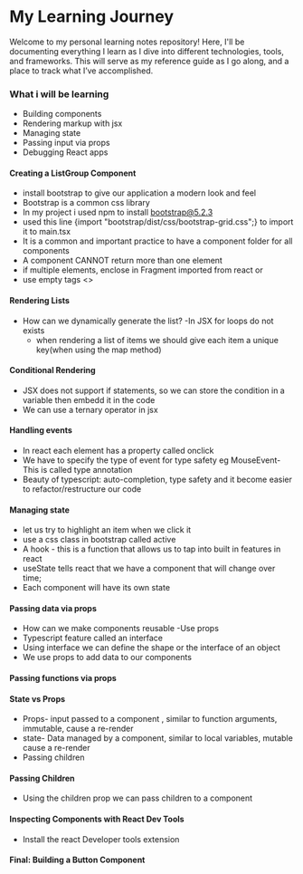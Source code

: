 # My Learning Journey

Welcome to my personal learning notes repository! Here, I'll be documenting everything I learn as I dive into different technologies, tools, and frameworks. This will serve as my reference guide as I go along, and a place to track what I’ve accomplished.

### What i will be learning

- Building components
- Rendering markup with jsx
- Managing state
- Passing input via props
- Debugging React apps

#### Creating a ListGroup Component

- install bootstrap to give our application a modern look and feel
- Bootstrap is a common css library
- In my project i used npm to install bootstrap@5.2.3
- used this line {import "bootstrap/dist/css/bootstrap-grid.css";} to import it to main.tsx
- It is a common and important practice to have a component folder for all components
- A component CANNOT return more than one element
- if multiple elements, enclose in Fragment imported from react or
- use empty tags <>

#### Rendering Lists

- How can we dynamically generate the list?
  -In JSX for loops do not exists
  - when rendering a list of items we should give each item a unique key(when using the map method)

#### Conditional Rendering

- JSX does not support if statements, so we can store the condition in a variable then embedd it in the code
- We can use a ternary operator in jsx

#### Handling events

- In react each element has a property called onclick
- We have to specify the type of event for type safety eg MouseEvent- This is called type annotation
- Beauty of typescript: auto-completion, type safety and it become easier to refactor/restructure our code

#### Managing state

- let us try to highlight an item when we click it
- use a css class in bootstrap called active
- A hook - this is a function that allows us to tap into built in features in react
- useState tells react that we have a component that will change over time;
- Each component will have its own state

#### Passing data via props

- How can we make components reusable -Use props
- Typescript feature called an interface
- Using interface we can define the shape or the interface of an object
- We use props to add data to our components

#### Passing functions via props

#### State vs Props

- Props- input passed to a component , similar to function arguments, immutable, cause a re-render
- state- Data managed by a component, similar to local variables, mutable cause a re-render
- Passing children

#### Passing Children

- Using the children prop we can pass children to a component

#### Inspecting Components with React Dev Tools

- Install the react Developer tools extension

#### Final: Building a Button Component
